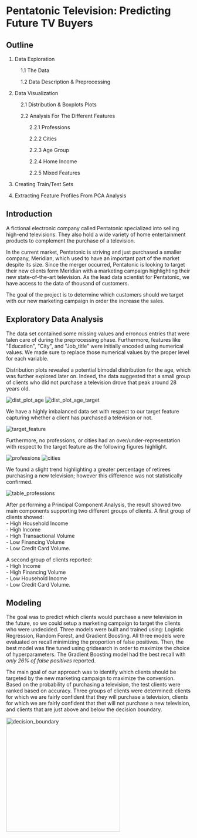 # Pentatonic Television: Predicting Future TV Buyers

## Outline
1. Data Exploration<br/>
    
   &nbsp;&nbsp;&nbsp;&nbsp;1.1 The Data
    
   &nbsp;&nbsp;&nbsp;&nbsp;1.2 Data Description & Preprocessing<br/>

2. Data Visualization<br/>
   
   &nbsp;&nbsp;&nbsp;&nbsp;2.1 Distribution & Boxplots Plots
     
   &nbsp;&nbsp;&nbsp;&nbsp;2.2 Analysis For The Different Features
   
   &nbsp;&nbsp;&nbsp;&nbsp;&nbsp;&nbsp;&nbsp;&nbsp;&nbsp;&nbsp;2.2.1 Professions<br/>
         
   &nbsp;&nbsp;&nbsp;&nbsp;&nbsp;&nbsp;&nbsp;&nbsp;&nbsp;&nbsp;2.2.2 Cities<br/>
         
   &nbsp;&nbsp;&nbsp;&nbsp;&nbsp;&nbsp;&nbsp;&nbsp;&nbsp;&nbsp;2.2.3 Age Group<br/>
         
   &nbsp;&nbsp;&nbsp;&nbsp;&nbsp;&nbsp;&nbsp;&nbsp;&nbsp;&nbsp;2.2.4 Home Income<br/>
      
   &nbsp;&nbsp;&nbsp;&nbsp;&nbsp;&nbsp;&nbsp;&nbsp;&nbsp;&nbsp;2.2.5 Mixed Features<br/>       

3. Creating Train/Test Sets<br/>

4. Extracting Feature Profiles From PCA Analysis<br/>


## Introduction

A fictional electronic company called Pentatonic specialized into selling high-end televisions. They also hold a wide variety of home entertainment products to complement the purchase of a television.

In the current market, Pentatonic is striving and just purchased a smaller company, Meridian, which used to have an important part of the market despite its size. Since the merger occurred, Pentatonic is looking to target their new clients form Meridian with a marketing campaign highlighting their new state-of-the-art television. As the lead data scientist for Pentatonic, we have access to the data of thousand of customers.

The goal of the project is to determine which customers should we target with our new marketing campaign in order the increase the sales.

## Exploratory Data Analysis
The data set contained some missing values and erronous entries that were talen care of during the preprocessing phase. Furthermore, features like "Education", "City", and "Job_title" were initially encoded using numerical values. We made sure to replace those numerical values by the proper level for each variable.

Distribution plots revealed a potential bimodal distribution for the age, which was further explored later on. Indeed, the data suggested that a small group of clients who did not purchase a television drove that peak around 28 years old.

![dist_plot_age](https://user-images.githubusercontent.com/24415049/139962243-dc2a8f8c-df73-4c2e-9e4e-f94be5bfd4a7.png)
![dist_plot_age_target](https://user-images.githubusercontent.com/24415049/139962427-0e966362-1ded-4fa8-8b70-d0158367b484.png)

We have a highly imbalanced data set with respect to our target feature capturing whether a client has purchased a television or not.

![target_feature](https://user-images.githubusercontent.com/24415049/139962785-60c875b3-d796-45a8-8013-c7918e07e131.png)

Furthermore, no professions, or cities had an over/under-representation with respect to the target feature as the following figures highlight.

![professions](https://user-images.githubusercontent.com/24415049/139963143-6e45ad58-e4f1-4e31-aed0-ebe43739ac12.png) ![cities](https://user-images.githubusercontent.com/24415049/139963148-e5e885b5-32a5-4bb7-9bea-a005fafaf6e7.png)

We found a slight trend highlighting a greater percentage of retirees purchasing a new television; however this difference was not statistically confirmed.

![table_professions](https://user-images.githubusercontent.com/24415049/139963498-b48d3eca-7595-445d-b767-3553496f4b1b.png)


After performing a Principal Component Analysis, the result showed two main components supporting two different groups of clients.
A first group of clients showed:<br/>
    - High Household Income<br/>
    - High Income<br/>
    - High Transactional Volume<br/>
    - Low Financing Volume<br/>
    - Low Credit Card Volume.<br/>
    
A second group of clients reported:<br/>
    - High Income<br/>
    - High Financing Volume<br/>
    - Low Household Income<br/>
    - Low Credit Card Volume.<br/>
    
## Modeling
The goal was to predict which clients would purchase a new television in the future, so we could setup a marketing campaign to target the clients who were undecided.
Three models were built and trained using: Logistic Regression, Random Forest, and Gradient Boosting. All three models were evaluated on recall minimizing the proportion of false positives. Then, the best model was fine tuned using gridsearch in order to maximize the choice of hyperparameters. 
The Gradient Boosting model had the best recall with *only 26% of false positives* reported.


The main goal of our approach was to identify which clients should be targeted by the new marketing campaign to maximize the conversion. Based on the probability of purchasing a television, the test clients were ranked based on accuracy. Three groups of clients were determined: clients for which we are fairly confident that they will purchase a television, clients for which we are fairly confident that thet will not purchase a new television, and clients that are just above and below the decision boundary.


<img width="311" alt="decision_boundary" src="https://user-images.githubusercontent.com/24415049/140001414-dcba46cc-f49f-4acb-8399-5cc4c165769e.png">
